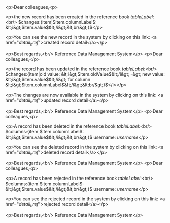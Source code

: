 <?xml version='1.0' encoding='UTF-8'?>
<metadata xmlns:ame="http://www.ataccama.com/ame/md">
	<logicalModel>
		<tables>
			<table ame:include="md/logical/tables/COUNTRIES.md"/>
			<table ame:include="md/logical/tables/DEPARTMENTS.md"/>
			<table ame:include="md/logical/tables/JOBS.md"/>
			<table ame:include="md/logical/tables/EMPLOYEES.md"/>
			<table ame:include="md/logical/tables/LOCATIONS.md"/>
			<table ame:include="md/logical/tables/REGIONS.md"/>
		</tables>
		<relationships>
			<relationship ame:include="md/logical/relationships/COUNTR_REG_FK.md"/>
			<relationship ame:include="md/logical/relationships/EMP_JOB_FK.md"/>
			<relationship ame:include="md/logical/relationships/EMP_MANAGER_FK.md"/>
			<relationship ame:include="md/logical/relationships/LOC_C_ID_FK.md"/>
			<relationship ame:include="md/logical/relationships/EMP_DEPT_FK.md"/>
			<relationship ame:include="md/logical/relationships/DEPT_LOC_FK.md"/>
			<relationship ame:include="md/logical/relationships/DEPT_MGR_FK.md"/>
		</relationships>
		<domains ame:include="md/logical/domains.md"/>
		<valuePresenters ame:include="md/logical/valuePresenters.md"/>
		<hierarchies/>
		<views/>
		<categories/>
		<datasets/>
	</logicalModel>
	<systems>
		<databaseSystems>
			<databaseSystem elemId="27497367" name="HR" dataSourceName="HR">
				<description></description>
				<tables/>
				<relationships/>
			</databaseSystem>
		</databaseSystems>
		<SFTPSystems/>
	</systems>
	<database/>
	<wfConfig>
		<entities/>
		<statuses>
			<status elemId="17416711" id="1" label="Editing"/>
			<status elemId="17416712" id="2" label="Under Review"/>
			<status elemId="17416713" id="3" label="Fill in"/>
			<status elemId="17416714" id="5" label="Published"/>
		</statuses>
		<emails>
			<email elemId="17419940" subject="New published record" name="email: publishing of created new record">
				<message>&lt;p&gt;Dear colleagues,&lt;p&gt;
			
&lt;p&gt;the new record has been created in the reference book $tableLabel$:&lt;br/&gt;
$changes:{item|$item.columnLabel$: &lt;i&gt;$item.value$&lt;/i&gt;&lt;br/&gt;}$&lt;/p&gt;
			
&lt;p&gt;You can see the new record in the system by clicking on this link:
&lt;a href=&quot;$detail_href$&quot;&gt;created record detail&lt;/a&gt;&lt;/p&gt;
			
&lt;p&gt;Best regards,&lt;br/&gt;
Reference Data Management System&lt;/p&gt;</message>
			</email>
			<email elemId="17419941" subject="Published edited record" name="email: publishing of updated record">
				<message>&lt;p&gt;Dear colleagues,&lt;/p&gt;
			
&lt;p&gt;the record has been updated in the reference book $tableLabel$:&lt;br/&gt;
$changes:{item|old value: &lt;i&gt;$item.oldValue$&lt;/i&gt; -&gt; new value: &lt;i&gt;$item.value$&lt;/i&gt; for column &lt;i&gt;$item.columnLabel$&lt;/i&gt;&lt;br/&gt;}$&lt;/i&gt;&lt;/p&gt;
			
&lt;p&gt;The changes are now available in the system by clicking on this link:
&lt;a href=&quot;$detail_href$&quot;&gt;updated record detail&lt;/a&gt;&lt;/p&gt;
			
&lt;p&gt;Best regards,&lt;br/&gt;
Reference Data Management System&lt;/p&gt;</message>
			</email>
			<email elemId="17419942" subject="Published deleted record" name="email: publishing of deleted record">
				<message>&lt;p&gt;Dear colleagues,&lt;p&gt;
			
&lt;p&gt;A record has been deleted in the reference book $tableLabel$:&lt;br/&gt;
$columns:{item|$item.columnLabel$: &lt;i&gt;$item.value$&lt;/i&gt;&lt;br/&gt;}$
username: $username$&lt;/p&gt;
			
&lt;p&gt;You can see the deleted record in the system by clicking on this link:
&lt;a href=&quot;$detail_href$&quot;&gt;deleted record detail&lt;/a&gt;&lt;/p&gt;

&lt;p&gt;Best regards,&lt;br/&gt;
Reference Data Management System&lt;/p&gt;</message>
			</email>
			<email elemId="17419943" subject="Rejecteded record" name="email: rejected record">
				<message>&lt;p&gt;Dear colleagues,&lt;p&gt;
			
&lt;p&gt;A record has been rejected in the reference book $tableLabel$:&lt;br/&gt;
$columns:{item|$item.columnLabel$: &lt;i&gt;$item.value$&lt;/i&gt;&lt;br/&gt;}$
username: $username$&lt;/p&gt;
			
&lt;p&gt;You can see the rejected record in the system by clicking on this link:
&lt;a href=&quot;$detail_href$&quot;&gt;rejected record detail&lt;/a&gt;&lt;/p&gt;

&lt;p&gt;Best regards,&lt;br/&gt;
Reference Data Management System&lt;/p&gt;</message>
			</email>
		</emails>
		<summaryNotifs maxMessagePerSession="" confirmSummaryMailRef="" genericSummaryMailRef="" moveSummaryMailRef=""/>
	</wfConfig>
	<security userRepository="File repository" enableCustomDomains="false">
		<fileRepository>
			<users>
				<user elemId="17425314" name="admin" permissionsAdministrator="true" email="-"/>
				<user elemId="17425315" name="user" permissionsAdministrator="false" email="-"/>
			</users>
			<roles>
				<role elemId="17426384" name="Admin" description="">
					<userRoles/>
					<roleEntities>
						<roleTables/>
						<roleViews/>
						<roleDatasets/>
					</roleEntities>
				</role>
				<role elemId="17426385" name="Supervisor" description="">
					<userRoles/>
					<roleEntities>
						<roleTables/>
						<roleViews/>
						<roleDatasets/>
					</roleEntities>
				</role>
				<role elemId="17426386" name="User" description="">
					<userRoles/>
					<roleEntities>
						<roleTables/>
						<roleViews/>
						<roleDatasets/>
					</roleEntities>
				</role>
				<role elemId="17426389" name="Business Super User" description="">
					<userRoles/>
					<roleEntities>
						<roleTables/>
						<roleViews/>
						<roleDatasets/>
					</roleEntities>
				</role>
			</roles>
		</fileRepository>
		<LDAPRepositories/>
	</security>
	<syncTasks>
		<syncDatabaseTasks/>
		<syncSFTPTasks>
			<syncSFTPTasksE/>
			<syncSFTPTasksI/>
		</syncSFTPTasks>
		<syncOnlineTasks>
			<syncOnlineTasksE/>
			<syncOnlineTasksI/>
		</syncOnlineTasks>
		<syncOnPublishEvent soapEnvNamespace="http://www.example.com/ws" enable="false" name="rdmOnPublishHandler" soapAction="rdmOnPublishService" soapVersion="SOAP_1_1" url="">
			<tables/>
		</syncOnPublishEvent>
	</syncTasks>
	<appVariables showGeneratedIdsInTables="False" docLanguage="English" toInfinity="2099-12-31 00:00:00" maxPageSize="20" dbType="Apache Derby" auditing="False" language="English" returnEmailAddress="" initialRecursiveInEdit="true" generatedPrimaryKeyName="gpk" useUrlResourcesForAuthentication="Use App Connection Credentials" fromInfinity="1900-01-01 00:00:00" sendLongOperationToThreads="true" connectionName="rdmapp"/>
	<appConfiguration>
		<configXml/>
		<helpXml/>
		<hierarchiesXml/>
		<inputsXml/>
		<loggingXml/>
		<modelXml/>
		<securityXml/>
		<systemsXml/>
		<tasksXml/>
		<validatorsXml/>
		<welcomeXml/>
		<workflowXml/>
		<physicalAdjustmentsXml/>
		<onPublishXml/>
		<loginXml/>
	</appConfiguration>
	<documentations/>
	<taskScheduler/>
	<setDatabases>
		<setDatabase elemId="23653417" columnLength="127" dbType="Apache Derby" tableLength="127"/>
		<setDatabase elemId="17389944" columnLength="127" dbType="MS SQL" tableLength="127"/>
		<setDatabase elemId="17389943" columnLength="29" dbType="Oracle" tableLength="29"/>
		<setDatabase elemId="17389945" columnLength="62" dbType="PostgreSQL" tableLength="62"/>
	</setDatabases>
	<auditing>
		<appenders/>
	</auditing>
</metadata>
